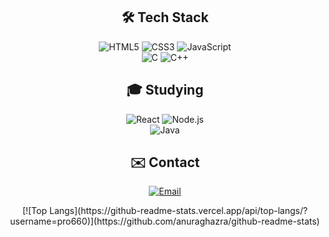 <h2 align="center">🛠️ Tech Stack</h2>
<p align="center">
  <img src="https://img.shields.io/badge/HTML5-E34F26?style=for-the-badge&logo=html5&logoColor=white" alt="HTML5" />  
  <img src="https://img.shields.io/badge/CSS3-1572B6?style=for-the-badge&logo=css3&logoColor=white" alt="CSS3" />  
  <img src="https://img.shields.io/badge/JavaScript-F7DF1E?style=for-the-badge&logo=JavaScript&logoColor=white" alt="JavaScript" /><br/>
  <img src="https://img.shields.io/badge/C-00599C?style=for-the-badge&logo=c&logoColor=white" alt="C" />  
  <img src="https://img.shields.io/badge/C%2B%2B-00599C?style=for-the-badge&logo=c%2B%2B&logoColor=white" alt="C++" />  
</p>

<h2 align="center">🎓 Studying</h2>
<p align="center">
  <img src="https://img.shields.io/badge/React-20232A?style=for-the-badge&logo=react&logoColor=61DAFB" alt="React" />  
  <img src="https://img.shields.io/badge/Node.js-43853D?style=for-the-badge&logo=node.js&logoColor=white" alt="Node.js" /><br/>
  <img src="https://img.shields.io/badge/Java-ED8B00?style=for-the-badge&logo=openjdk&logoColor=white" alt="Java" />  
</p>

<h2 align="center">✉️ Contact</h2>
<p align="center">
  <a href="mailto:gw904202@gmail.com">
    <img src="https://img.shields.io/badge/-gw904202@gmail.com-c14438?style=for-the-badge&logo=gmail&logoColor=white" alt="Email">
  </a>
</p>

<p align="center">
[![Top Langs](https://github-readme-stats.vercel.app/api/top-langs/?username=pro660)](https://github.com/anuraghazra/github-readme-stats)
</p>
